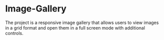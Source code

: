 # Image-Gallery
The project is a responsive image gallery that allows users to view images in a grid format and open them in a full screen mode with additional controls. 
